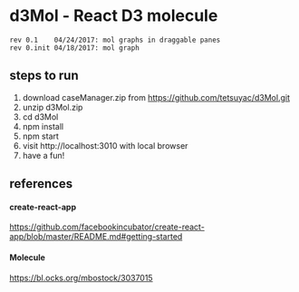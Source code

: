# d3Mol - React D3 molecule
```
rev 0.1    04/24/2017: mol graphs in draggable panes
rev 0.init 04/18/2017: mol graph
```
## steps to run
1. download caseManager.zip from https://github.com/tetsuyac/d3Mol.git
1. unzip d3Mol.zip
1. cd d3Mol
1. npm install
1. npm start
1. visit http://localhost:3010 with local browser
1. have a fun!

## references
#### create-react-app
https://github.com/facebookincubator/create-react-app/blob/master/README.md#getting-started
#### Molecule
https://bl.ocks.org/mbostock/3037015
